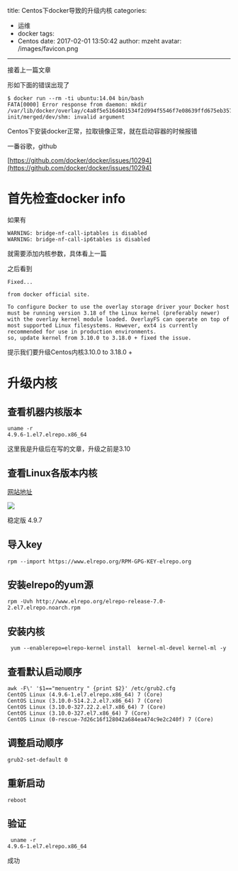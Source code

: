 title: Centos下docker导致的升级内核
categories: 
  - 运维
  - docker
tags:
  - Centos
date: 2017-02-01 13:50:42
author: mzeht
avatar: /images/favicon.png
---

接着上一篇文章

形如下面的错误出现了

```
$ docker run --rm -ti ubuntu:14.04 bin/bash                                       
FATA[0000] Error response from daemon: mkdir /var/lib/docker/overlay/c4a8f5e516d401534f2d994f5546f7e08639ffd675eb3573267f76d79394f172-init/merged/dev/shm: invalid argument
```

Centos下安装docker正常，拉取镜像正常，就在启动容器的时候报错
<!-- more -->

一番谷歌，github

[https://github.com/docker/docker/issues/10294](https://github.com/docker/docker/issues/10294)

# 首先检查docker info

如果有

```
WARNING: bridge-nf-call-iptables is disabled
WARNING: bridge-nf-call-ip6tables is disabled
```

就需要添加内核参数，具体看上一篇


之后看到

```
Fixed...

from docker official site.

To configure Docker to use the overlay storage driver your Docker host must be running version 3.18 of the Linux kernel (preferably newer) with the overlay kernel module loaded. OverlayFS can operate on top of most supported Linux filesystems. However, ext4 is currently recommended for use in production environments.
so, update kernel from 3.10.0 to 3.18.0 + fixed the issue.
```

提示我们要升级Centos内核3.10.0 to 3.18.0 + 

# 升级内核
## 查看机器内核版本

```
uname -r
4.9.6-1.el7.elrepo.x86_64
```
这里我是升级后在写的文章，升级之前是3.10

## 查看Linux各版本内核
[网站地址](https://www.kernel.org/)

![](http://7xqtsx.com1.z0.glb.clouddn.com/17-2-1/55278371-file_1485959943374_7bc7.png)

稳定版 4.9.7

## 导入key

```
rpm --import https://www.elrepo.org/RPM-GPG-KEY-elrepo.org
```
## 安装elrepo的yum源

```
rpm -Uvh http://www.elrepo.org/elrepo-release-7.0-2.el7.elrepo.noarch.rpm
```

## 安装内核
```
 yum --enablerepo=elrepo-kernel install  kernel-ml-devel kernel-ml -y
```
## 查看默认启动顺序

```
awk -F\' '$1=="menuentry " {print $2}' /etc/grub2.cfg
CentOS Linux (4.9.6-1.el7.elrepo.x86_64) 7 (Core)
CentOS Linux (3.10.0-514.2.2.el7.x86_64) 7 (Core)
CentOS Linux (3.10.0-327.22.2.el7.x86_64) 7 (Core)
CentOS Linux (3.10.0-327.el7.x86_64) 7 (Core)
CentOS Linux (0-rescue-7d26c16f128042a684ea474c9e2c240f) 7 (Core)
```
## 调整启动顺序

```
grub2-set-default 0
```
## 重新启动

```
reboot
```

## 验证

```
 uname -r
4.9.6-1.el7.elrepo.x86_64
```
成功







